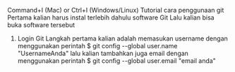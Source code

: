 Command+I (Mac) or Ctrl+I (Windows/Linux)
Tutorial cara penggunaan git
Pertama kalian harus instal terlebih dahulu software Git Lalu kalian bisa buka software tersebut
 1. Login Git
 Langkah pertama kalian adalah memasukan username dengan menggunakan perintah
 $ git config --global user.name "UsernameAnda"
 lalu kalian tambahkan juga email dengan menggunakan perintah
 $ git config --global user.email "email anda"
